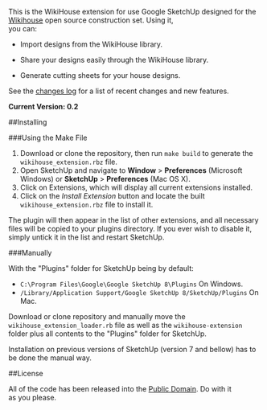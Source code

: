 This is the WikiHouse extension for use Google SketchUp designed for the [Wikihouse](http://www.wikihouse.cc/) open source construction set. Using it,  
you can:

* Import designs from the WikiHouse library.

* Share your designs easily through the WikiHouse library.

* Generate cutting sheets for your house designs.

See the [changes log](changes.md) for a list of recent changes and new features. 

**Current Version: 0.2** 

##Installing

###Using the Make File
  
1.  Download or clone the repository, then run `make build` to generate the `wikihouse_extension.rbz` file.
2.  Open SketchUp and navigate to **Window** > **Preferences** (Microsoft Windows) or **SketchUp** > **Preferences** (Mac OS X).
3.  Click on Extensions, which will display all current extensions installed. 
4.  Click on the *Install Extension* button and locate the built `wikihouse_extension.rbz` file to install it.

The plugin will then appear in the list of other extensions, and all necessary files will be copied to your plugins directory. If you ever wish to disable it, simply untick it in the list and restart SketchUp. 

###Manually

With the "Plugins" folder for SketchUp being by default:

*  `C:\Program Files\Google\Google SketchUp 8\Plugins` On Windows.
*  `/Library/Application Support/Google SketchUp 8/SketchUp/Plugins` On Mac.

Download or clone repository and manually move the `wikihouse_extension_loader.rb` file
as well as the `wikihouse-extension` folder plus all contents to the "Plugins" folder for SketchUp.

Installation on previous versions of SketchUp (version 7 and bellow) has to be done the manual way. 

##License

All of the code has been released into the [Public Domain]. Do with it  
as you please.

[Public Domain]: https://github.com/tav/wikihouse-plugin/raw/master/UNLICENSE
